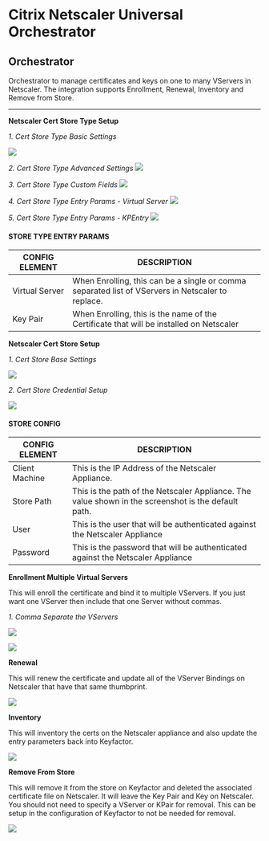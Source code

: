# Citrix Netscaler Universal Orchestrator
## Orchestrator

Orchestrator to manage certificates and keys on one to many VServers in Netscaler.  The integration supports Enrollment, Renewal, Inventory and Remove from Store.

<!-- add integration specific information below -->
*** 
**Netscaler Cert Store Type Setup**

*1. Cert Store Type Basic Settings*

![](Images/CertStoreType-Basic.gif)

*2. Cert Store Type Advanced Settings*
![](Images/CertStoreType-Advanced.gif)

*3. Cert Store Type Custom Fields*
![](Images/CertStoreType-CustomFields.gif)

*4. Cert Store Type Entry Params - Virtual Server*
![](Images/CertStoreType-VServerEntry.gif)

*5. Cert Store Type Entry Params - KPEntry*
![](Images/CertStoreType-KPEntry.gif)

#### STORE TYPE ENTRY PARAMS
CONFIG ELEMENT	| DESCRIPTION
------------------|------------------
Virtual Server	| When Enrolling, this can be a single or comma separated list of VServers in Netscaler to replace.
Key Pair| When Enrolling, this is the name of the Certificate that will be installed on Netscaler

**Netscaler Cert Store Setup**

*1. Cert Store Base Settings*

![](Images/CertStore-Base.gif)

*2. Cert Store Credential Setup*

![](Images/CertStore-Credentials.gif)

#### STORE CONFIG
CONFIG ELEMENT	| DESCRIPTION
------------------|------------------
Client Machine	| This is the IP Address of the Netscaler Appliance.
Store Path| This is the path of the Netscaler Appliance.  The value shown in the screenshot is the default path.
User| This is the user that will be authenticated against the Netscaler Appliance
Password| This is the password that will be authenticated against the Netscaler Appliance

**Enrollment Multiple Virtual Servers**

This will enroll the certificate and bind it to multiple VServers.  If you just want one VServer then include that one Server without commas.

*1. Comma Separate the VServers*

![](Images/EnrollMultipleVServers.gif)

![](Images/EnrollMultipleServersNetscaler.gif)

**Renewal**

This will renew the certificate and update all of the VServer Bindings on Netscaler that have that same thumbprint.

![](Images/Renewal.gif)

**Inventory**

This will inventory the certs on the Netscaler appliance and also update the entry parameters back into Keyfactor.

![](Images/Inventory.gif)

**Remove From Store**

This will remove it from the store on Keyfactor and deleted the associated certificate file on Netscaler.  It will leave the Key Pair and Key on Netscaler.
You should not need to specify a VServer or KPair for removal.  This can be setup in the configuration of Keyfactor to not be needed for removal.

![](Images/Remove.gif)
